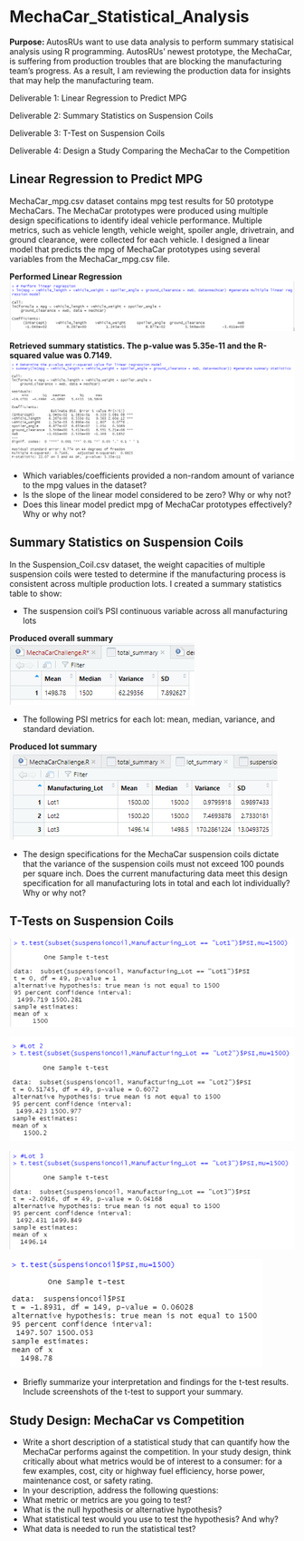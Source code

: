 # MechaCar_Statistical_Analysis

<b> Purpose: </b>
AutosRUs want to use data analysis to perform summary statisical analysis using R programming. AutosRUs’ newest prototype, the MechaCar, is suffering from production troubles that are blocking the manufacturing team’s progress. As a result, I am reviewing the production data for insights that may help the manufacturing team.

Deliverable 1: Linear Regression to Predict MPG

Deliverable 2: Summary Statistics on Suspension Coils

Deliverable 3: T-Test on Suspension Coils

Deliverable 4: Design a Study Comparing the MechaCar to the Competition


## Linear Regression to Predict MPG

MechaCar_mpg.csv dataset contains mpg test results for 50 prototype MechaCars. The MechaCar prototypes were produced using multiple design specifications to identify ideal vehicle performance. Multiple metrics, such as vehicle length, vehicle weight, spoiler angle, drivetrain, and ground clearance, were collected for each vehicle. I designed a linear model that predicts the mpg of MechaCar prototypes using several variables from the MechaCar_mpg.csv file. 

<b> Performed Linear Regression </b>
![img1](https://github.com/Soniaprogram/MechaCar_Statistical_Analysis/blob/main/Images/del1linregress.PNG)

<b> Retrieved summary statistics. The p-value was 5.35e-11 and the R-squared value was 0.7149. </b>
![img2](https://github.com/Soniaprogram/MechaCar_Statistical_Analysis/blob/main/Images/del1summary.PNG)

* Which variables/coefficients provided a non-random amount of variance to the mpg values in the dataset?
* Is the slope of the linear model considered to be zero? Why or why not?
* Does this linear model predict mpg of MechaCar prototypes effectively? Why or why not?


## Summary Statistics on Suspension Coils

In the Suspension_Coil.csv dataset, the weight capacities of multiple suspension coils were tested to determine if the manufacturing process is consistent across multiple production lots. I created a summary statistics table to show:

* The suspension coil’s PSI continuous variable across all manufacturing lots

<b> Produced overall summary </b>
![img3](https://github.com/Soniaprogram/MechaCar_Statistical_Analysis/blob/main/Images/del2total_summary.PNG)

* The following PSI metrics for each lot: mean, median, variance, and standard deviation.

<b> Produced lot summary </b>
![img4](https://github.com/Soniaprogram/MechaCar_Statistical_Analysis/blob/main/Images/del2lot_summary.PNG)


* The design specifications for the MechaCar suspension coils dictate that the variance of the suspension coils must not exceed 100 pounds per square inch. Does the current manufacturing data meet this design specification for all manufacturing lots in total and each lot individually? Why or why not?


## T-Tests on Suspension Coils

![img5](https://github.com/Soniaprogram/MechaCar_Statistical_Analysis/blob/main/Images/del3Lot1.PNG)

![img6](https://github.com/Soniaprogram/MechaCar_Statistical_Analysis/blob/main/Images/del3Lot2.PNG)

![img7](https://github.com/Soniaprogram/MechaCar_Statistical_Analysis/blob/main/Images/del3Lot3.PNG)

![img8](https://github.com/Soniaprogram/MechaCar_Statistical_Analysis/blob/main/Images/del3onesamplettest.PNG)

* Briefly summarize your interpretation and findings for the t-test results. Include screenshots of the t-test to support your summary.


## Study Design: MechaCar vs Competition

* Write a short description of a statistical study that can quantify how the MechaCar performs against the competition. In your study design, think critically about what metrics would be of interest to a consumer: for a few examples, cost, city or highway fuel efficiency, horse power, maintenance cost, or safety rating.
* In your description, address the following questions:
* What metric or metrics are you going to test?
* What is the null hypothesis or alternative hypothesis?
* What statistical test would you use to test the hypothesis? And why?
* What data is needed to run the statistical test?

